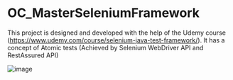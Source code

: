 # OC_MasterSeleniumFramework
This project is designed and developed with the help of the Udemy course (https://www.udemy.com/course/selenium-java-test-framework/). It has a concept of Atomic tests (Achieved by Selenium WebDriver API and RestAssured API)

![image](https://user-images.githubusercontent.com/26399692/135845307-f28975f9-4544-4a34-8e59-1a0fd22dc443.png)
